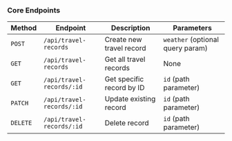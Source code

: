 ### **Core Endpoints**

| Method   | Endpoint                  | Description               | Parameters                       |
| -------- | ------------------------- | ------------------------- | -------------------------------- |
| `POST`   | `/api/travel-records`     | Create new travel record  | `weather` (optional query param) |
| `GET`    | `/api/travel-records`     | Get all travel records    | None                             |
| `GET`    | `/api/travel-records/:id` | Get specific record by ID | `id` (path parameter)            |
| `PATCH`  | `/api/travel-records/:id` | Update existing record    | `id` (path parameter)            |
| `DELETE` | `/api/travel-records/:id` | Delete record             | `id` (path parameter)            |

